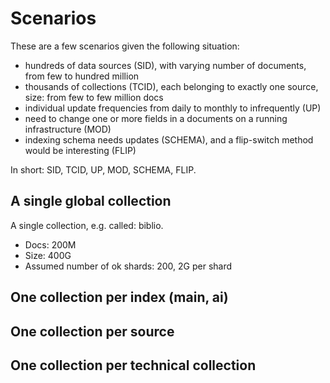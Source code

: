 # Scenarios

These are a few scenarios given the following situation:

* hundreds of data sources (SID), with varying number of documents, from few to
  hundred million
* thousands of collections (TCID), each belonging to exactly one source, size:
  from few to few million docs
* individual update frequencies from daily to monthly to infrequently (UP)
* need to change one or more fields in a documents on a running infrastructure (MOD)
* indexing schema needs updates (SCHEMA), and a flip-switch method would be interesting (FLIP)

In short: SID, TCID, UP, MOD, SCHEMA, FLIP.

## A single global collection

A single collection, e.g. called: biblio.

* Docs: 200M
* Size: 400G
* Assumed number of ok shards: 200, 2G per shard

## One collection per index (main, ai)

## One collection per source

## One collection per technical collection

